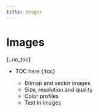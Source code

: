 ```yaml
---
title: Images
---
```


# Images
{:.no_toc}

* TOC here
{:toc}

    -   Bitmap and vector images
    -   Size, resolution and quality
    -   Color profiles
    -   Text in images
